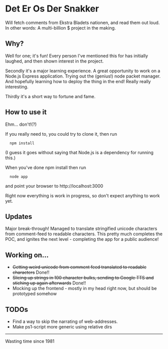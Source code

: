# Det Er Os Der Snakker

Will fetch comments from Ekstra Bladets nationen, and read them out loud. In other words: A multi-billion $ project in the making.

## Why?

Well for one; it's fun! Every person I've mentioned this for has initially laughed, and then shown interest in the project.

Secondly it's a major learning experience. A great opportunity to work on a Node.js Express application. Trying out the (genius!) node packet manager. And hopefully learning how to deploy the thing in the end! Really really interesting.

Thirdly it's a short way to fortune and fame.

## How to use it

Ehm... don't!(?)

If you really need to, you could try to clone it, then run

      npm install 

(I guess it goes without saying that Node.js is a dependency for running this.)

When you've done npm install then run

	  node app

and point your browser to http://localhost:3000

Right now everything is work in progress, so don't expect anything to work yet.

## Updates

Major break-through! Managed to translate stringified unicode characters from comment-feed to readable characters. This pretty much completes the POC, and ignites the next level - completing the app for a public audience!

## Working on...

 * ~~Getting weird unicode from comment feed translated to readable characters~~ Done!!
 * ~~Slicing up strings in 100 character bulks, sending to Google TTS and stiching up again afterwards~~ Done!!
 * Mocking up the frontend - mostly in my head right now, but should be prototyped somehow

## TODOs

 * Find a way to skip the narrating of web-addresses.
 * Make ps1-script more generic using relative dirs

---
Wasting time since 1981